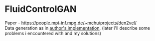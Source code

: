 # FluidControlGAN
Paper - https://people.mpi-inf.mpg.de/~mchu/projects/den2vel/      
Data generation as in [author's implementation](https://github.com/RachelCmy/den2vel), (later i'll describe some problems i encountered with and my solutions)      

